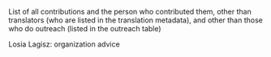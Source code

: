 List of all contributions and the person who contributed them, other than translators (who are listed in the translation metadata), and other than those who do outreach (listed in the outreach table)

Losia Lagisz: organization advice
